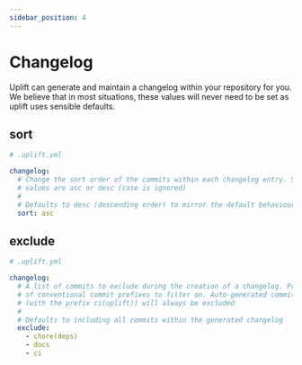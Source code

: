 ```yaml
---
sidebar_position: 4
---
```


# Changelog

Uplift can generate and maintain a changelog within your repository for you. We believe that in most situations, these values will never need to be set as uplift uses sensible defaults.

## sort

```yaml linenums="1"
# .uplift.yml

changelog:
  # Change the sort order of the commits within each changelog entry. Supported
  # values are asc or desc (case is ignored)
  #
  # Defaults to desc (descending order) to mirror the default behaviour of "git log"
  sort: asc
```

## exclude

```yaml linenums="1"
# .uplift.yml

changelog:
  # A list of commits to exclude during the creation of a changelog. Provide a list
  # of conventional commit prefixes to filter on. Auto-generated commits from uplift
  # (with the prefix ci(uplift)) will always be excluded
  #
  # Defaults to including all commits within the generated changelog
  exclude:
    - chore(deps)
    - docs
    - ci
```
